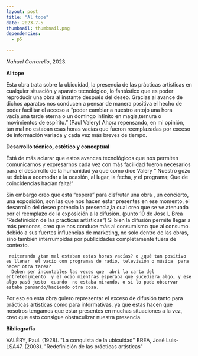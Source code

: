 ```yaml
---
layout: post
title: "Al tope"
date: 2023-7-5
thumbnail: thumbnail.png
dependencies:
  - p5
 
---
```


<div id="div-sketch">
  <script type="text/javascript" src="sketch.js"></script>
</div>

_Nahuel Corrarello_, 2023.

**Al tope**

Esta obra trata sobre la ubicuidad, la presencia de las prácticas artísticas en cualquier situación y aparato tecnológico,  lo fantástico que es poder reproducir una obra al instante después del deseo.
 Gracias al avance de dichos aparatos nos conducen a pensar de manera positiva el hecho de poder facilitar el acceso a  “poder cambiar a nuestro antojo una hora vacía,una tarde eterna o un domingo infinito en magia,ternura o movimientos de espíritu.” (Paul Valery)
     Ahora repensando, en mi opinión, tan mal no estaban esas horas vacías que fueron reemplazadas por exceso de información variada y cada vez más breves de tiempo.
   

**Desarrollo técnico, estético y conceptual**

Está de más aclarar que estos avances tecnológicos que nos permiten comunicarnos y expresarnos cada vez con más facilidad fueron necesarios para el desarrollo de la humanidad ya que como dice Valery “ Nuestro gozo se debía a acomodar a la ocasión, al lugar, la fecha, y el programa¡ Que de coincidencias hacían falta!”

   Sin embargo creo que esta “espera” para disfrutar una obra , un concierto, una exposición, son las que nos hacen estar presentes en ese momento, el desarrollo del deseo potencia la presencia,la cual creo que se ve atenuada por el reemplazo de la exposición a la difusión. (punto 10 de Jose L Brea “Redefinición de las prácticas artísticas”)
 Si bien la difusión  permite llegar a más personas, creo que nos conduce más al consumismo que al consumo. debido a sus fuertes influencias de marketing, no solo dentro de las obras, sino también interrumpidas por publicidades completamente fuera de contexto.

     reiterando ¿tan mal estaban estas horas vacías? o ¿qué tan positivo es llenar  el vacío con programas de radio, televisión o música  para hacer otra tarea?
      Deben ser incontables las veces que  abrí la carta del entretenimiento  y el ocio mientras esperaba que sucediera algo, y ese algo pasó justo  cuando  no estaba mirando. o si lo pude observar estaba pensando/haciendo otra cosa.

 Por eso en esta obra quiero representar el exceso de difusión tanto para prácticas artísticas como para informativas. ya que estas hacen que nosotros tengamos que estar presentes en muchas situaciones a la vez, creo que esto  consigue obstaculizar nuestra presencia.






**Bibliografía**

VALÉRY, Paul. (1928). "La conquista de la ubicuidad"
BREA, José Luis-LSA47. (2008). "Redefinición de las prácticas artísticas"